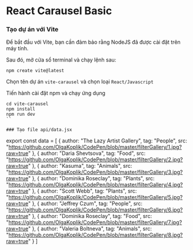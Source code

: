 # React Carausel Basic

### Tạo dự án với Vite

Để bắt đầu với Vite, bạn cần đảm bảo rằng NodeJS đã được cài đặt trên máy tính.

Sau đó, mở cửa sổ terminal và chạy lệnh sau:

```
npm create vite@latest
```

Chọn tên dự án `vite-carausel` và chọn loại `React/Javascript` 

Tiến hành cài đặt npm và chạy ứng dụng

```
cd vite-carausel
npm install     
npm run dev 
``

### Tạo file api/data.jsx

```
export const data = [
    { author: "The Lazy Artist Gallery", tag: "People", src: "https://github.com/OlgaKoplik/CodePen/blob/master/filterGallery/1.jpg?raw=true" },
    { author: "Daria Shevtsova", tag: "Food", src: "https://github.com/OlgaKoplik/CodePen/blob/master/filterGallery/2.jpg?raw=true" },
    { author: "Kasuma", tag: "Animals", src: "https://github.com/OlgaKoplik/CodePen/blob/master/filterGallery/3.jpg?raw=true" },
    { author: "Dominika Roseclay", tag: "Plants", src: "https://github.com/OlgaKoplik/CodePen/blob/master/filterGallery/4.jpg?raw=true" },
    { author: "Scott Webb", tag: "Plants", src: "https://github.com/OlgaKoplik/CodePen/blob/master/filterGallery/5.jpg?raw=true" },
    { author: "Jeffrey Czum", tag: "People", src: "https://github.com/OlgaKoplik/CodePen/blob/master/filterGallery/6.jpg?raw=true" },
    { author: "Dominika Roseclay", tag: "Food", src: "https://github.com/OlgaKoplik/CodePen/blob/master/filterGallery/7.jpg?raw=true" },
    { author: "Valeria Boltneva", tag: "Animals", src: "https://github.com/OlgaKoplik/CodePen/blob/master/filterGallery/8.jpg?raw=true" }
]
```
